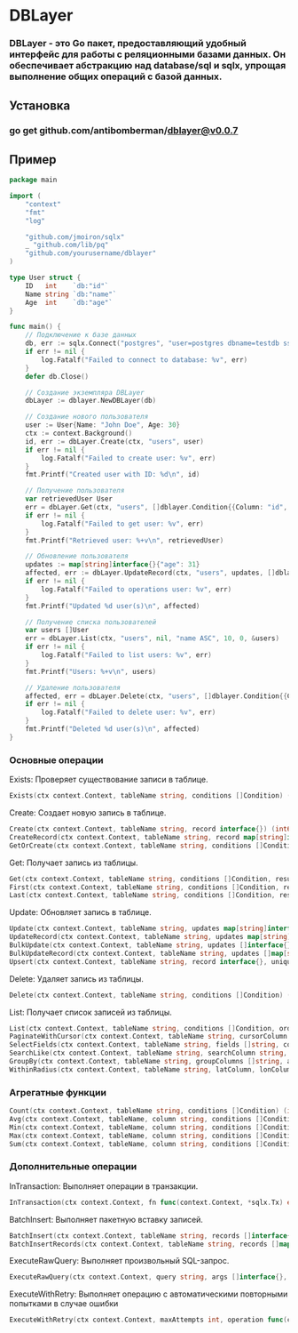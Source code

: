 # DBLayer
### DBLayer - это Go пакет, предоставляющий удобный интерфейс для работы с реляционными базами данных. Он обеспечивает абстракцию над database/sql и sqlx, упрощая выполнение общих операций с базой данных.

## Установка
### go get github.com/antibomberman/dblayer@v0.0.7


## Пример

```go
package main

import (
	"context"
	"fmt"
	"log"

	"github.com/jmoiron/sqlx"
	_ "github.com/lib/pq"
	"github.com/yourusername/dblayer"
)

type User struct {
	ID   int    `db:"id"`
	Name string `db:"name"`
	Age  int    `db:"age"`
}

func main() {
	// Подключение к базе данных
	db, err := sqlx.Connect("postgres", "user=postgres dbname=testdb sslmode=disable")
	if err != nil {
		log.Fatalf("Failed to connect to database: %v", err)
	}
	defer db.Close()

	// Создание экземпляра DBLayer
	dbLayer := dblayer.NewDBLayer(db)

	// Создание нового пользователя
	user := User{Name: "John Doe", Age: 30}
	ctx := context.Background()
	id, err := dbLayer.Create(ctx, "users", user)
	if err != nil {
		log.Fatalf("Failed to create user: %v", err)
	}
	fmt.Printf("Created user with ID: %d\n", id)

	// Получение пользователя
	var retrievedUser User
	err = dbLayer.Get(ctx, "users", []dblayer.Condition{{Column: "id", Operator: "=", Value: id}}, &retrievedUser)
	if err != nil {
		log.Fatalf("Failed to get user: %v", err)
	}
	fmt.Printf("Retrieved user: %+v\n", retrievedUser)

	// Обновление пользователя
	updates := map[string]interface{}{"age": 31}
	affected, err := dbLayer.UpdateRecord(ctx, "users", updates, []dblayer.Condition{{Column: "id", Operator: "=", Value: id}})
	if err != nil {
		log.Fatalf("Failed to operations user: %v", err)
	}
	fmt.Printf("Updated %d user(s)\n", affected)

	// Получение списка пользователей
	var users []User
	err = dbLayer.List(ctx, "users", nil, "name ASC", 10, 0, &users)
	if err != nil {
		log.Fatalf("Failed to list users: %v", err)
	}
	fmt.Printf("Users: %+v\n", users)

	// Удаление пользователя
	affected, err = dbLayer.Delete(ctx, "users", []dblayer.Condition{{Column: "id", Operator: "=", Value: id}})
	if err != nil {
		log.Fatalf("Failed to delete user: %v", err)
	}
	fmt.Printf("Deleted %d user(s)\n", affected)
}
```


### Основные операции
Exists: Проверяет существование записи в таблице.
```go
Exists(ctx context.Context, tableName string, conditions []Condition) (bool, error)
```
Create: Создает новую запись в таблице.
```go
Create(ctx context.Context, tableName string, record interface{}) (int64, error)
CreateRecord(ctx context.Context, tableName string, record map[string]interface{}) (int64, error)
GetOrCreate(ctx context.Context, tableName string, conditions []Condition, defaultValues map[string]interface{}, result interface{}) (bool, error) 
```
Get: Получает запись из таблицы.
```go
Get(ctx context.Context, tableName string, conditions []Condition, result interface{}) error
First(ctx context.Context, tableName string, conditions []Condition, result interface{}) error
Last(ctx context.Context, tableName string, conditions []Condition, result interface{}) error
```
Update: Обновляет запись в таблице.
```go
Update(ctx context.Context, tableName string, updates map[string]interface{}, conditions []Condition) (int64, error)
UpdateRecord(ctx context.Context, tableName string, updates map[string]interface{}, conditions []Condition) (int64, error)
BulkUpdate(ctx context.Context, tableName string, updates []interface{}, idColumn string)
BulkUpdateRecord(ctx context.Context, tableName string, updates []map[string]interface{}, idColumn string) error
Upsert(ctx context.Context, tableName string, record interface{}, uniqueColumns []string) error
```
Delete: Удаляет запись из таблицы.
```go
Delete(ctx context.Context, tableName string, conditions []Condition) (int64, error)
```
List: Получает список записей из таблицы.
```go
List(ctx context.Context, tableName string, conditions []Condition, orderBy string, limit, offset int, result interface{}) error
PaginateWithCursor(ctx context.Context, tableName string, cursorColumn string, cursorValue interface{}, pageSize int, conditions []Condition, result interface{}) error
SelectFields(ctx context.Context, tableName string, fields []string, conditions []Condition, result interface{}) error
SearchLike(ctx context.Context, tableName string, searchColumn string, searchTerm string, additionalConditions []Condition, result interface{}) error
GroupBy(ctx context.Context, tableName string, groupColumns []string, aggregations map[string]string, conditions []Condition) ([]map[string]interface{}, error)
WithinRadius(ctx context.Context, tableName string, latColumn, lonColumn string, lat, lon float64, radiusKm float64, result interface{}) error
```
### Агрегатные функции

```go
Count(ctx context.Context, tableName string, conditions []Condition) (int64, error)
Avg(ctx context.Context, tableName, column string, conditions []Condition) (float64, error)
Min(ctx context.Context, tableName, column string, conditions []Condition) (interface{}, error)
Max(ctx context.Context, tableName, column string, conditions []Condition) (interface{}, error)
Sum(ctx context.Context, tableName, column string, conditions []Condition) (float64, error)
```
### Дополнительные операции
InTransaction: Выполняет операции в транзакции.
```go
InTransaction(ctx context.Context, fn func(context.Context, *sqlx.Tx) error) error
```
BatchInsert: Выполняет пакетную вставку записей.
```go
BatchInsert(ctx context.Context, tableName string, records []interface{}) error
BatchInsertRecords(ctx context.Context, tableName string, records []map[string]interface{}) error
```
ExecuteRawQuery: Выполняет произвольный SQL-запрос.
```go
ExecuteRawQuery(ctx context.Context, query string, args []interface{}, result interface{}) error
```

ExecuteWithRetry: Выполняет операцию с автоматическими повторными попытками в случае ошибки
```go
ExecuteWithRetry(ctx context.Context, maxAttempts int, operation func(context.Context) error) error
```
